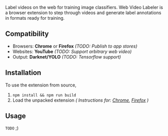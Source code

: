 Label videos on the web for training image classifiers. Web Video Labeler is a browser extension to step through videos and generate label annotations in formats ready for training.

## Compatibility
- Browsers: **Chrome** or **Firefox** _(TODO: Publish to app stores)_
- Websites: **YouTube** _(TODO: Support arbitrary web video)_
- Output: **Darknet/YOLO** _(TODO: Tensorflow support)_


## Installation
To use the extension from source,
1. `npm install && npm run build`
2. Load the unpacked extension _(
  Instructions for:
  [Chrome](https://developer.chrome.com/extensions/getstarted),
  [Firefox](https://developer.mozilla.org/en-US/docs/Mozilla/Add-ons/WebExtensions/Temporary_Installation_in_Firefox)
)_


## Usage
`TODO` ;)
